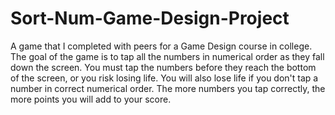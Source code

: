# Sort-Num-Game-Design-Project
A game that I completed with peers for a Game Design course in college. The goal of the game is to tap all the numbers in numerical order as they fall down the screen.
You must tap the numbers before they reach the bottom of the screen, or you risk losing life. You will also lose life if you don't tap a number in correct numerical order.
The more numbers you tap correctly, the more points you will add to your score.

